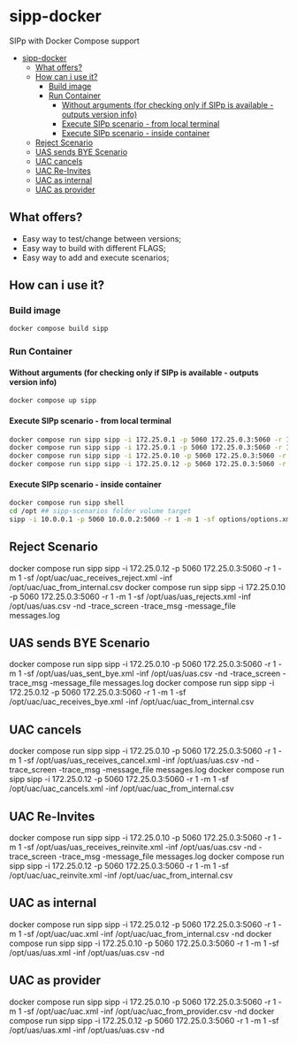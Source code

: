 # sipp-docker

SIPp with Docker Compose support

- [sipp-docker](#sipp-docker)
  - [What offers?](#what-offers)
  - [How can i use it?](#how-can-i-use-it)
    - [Build image](#build-image)
    - [Run Container](#run-container)
      - [Without arguments (for checking only if SIPp is available - outputs version info)](#without-arguments-for-checking-only-if-sipp-is-available---outputs-version-info)
      - [Execute SIPp scenario - from local terminal](#execute-sipp-scenario---from-local-terminal)
      - [Execute SIPp scenario - inside container](#execute-sipp-scenario---inside-container)
  - [Reject Scenario](#reject-scenario)
  - [UAS sends BYE Scenario](#uas-sends-bye-scenario)
  - [UAC cancels](#uac-cancels)
  - [UAC Re-Invites](#uac-re-invites)
  - [UAC as internal](#uac-as-internal)
  - [UAC as provider](#uac-as-provider)

## What offers?

- Easy way to test/change between versions;
- Easy way to build with different FLAGS;
- Easy way to add and execute scenarios;

## How can i use it?

### Build image

```sh
docker compose build sipp
```

### Run Container

#### Without arguments (for checking only if SIPp is available - outputs version info)

```sh
docker compose up sipp
```

#### Execute SIPp scenario - from local terminal

```sh
docker compose run sipp sipp -i 172.25.0.1 -p 5060 172.25.0.3:5060 -r 1 -m 1 -sf /opt/options/options.xml
docker compose run sipp sipp -i 172.25.0.1 -p 5060 172.25.0.3:5060 -r 1 -m 1 -sf /opt/register/register.xml -inf /opt/register/register.csv
docker compose run sipp sipp -i 172.25.0.10 -p 5060 172.25.0.3:5060 -r 1 -m 1 -sf /opt/uac/uac.xml -inf /opt/uac/uac.csv -nd
docker compose run sipp sipp -i 172.25.0.12 -p 5060 172.25.0.3:5060 -r 1 -m 1 -sf /opt/uas/uas.xml -inf /opt/uas/uas.csv -nd
```

#### Execute SIPp scenario - inside container

```sh
docker compose run sipp shell
cd /opt ## sipp-scenarios folder volume target
sipp -i 10.0.0.1 -p 5060 10.0.0.2:5060 -r 1 -m 1 -sf options/options.xml
```

## Reject Scenario

docker compose run sipp sipp -i 172.25.0.12 -p 5060 172.25.0.3:5060 -r 1 -m 1 -sf /opt/uac/uac_receives_reject.xml -inf /opt/uac/uac_from_internal.csv
docker compose run sipp sipp -i 172.25.0.10 -p 5060 172.25.0.3:5060 -r 1 -m 1 -sf /opt/uas/uas_rejects.xml -inf /opt/uas/uas.csv -nd -trace_screen -trace_msg  -message_file messages.log

## UAS sends BYE Scenario

docker compose run sipp sipp -i 172.25.0.10 -p 5060 172.25.0.3:5060 -r 1 -m 1 -sf /opt/uas/uas_sent_bye.xml -inf /opt/uas/uas.csv -nd -trace_screen -trace_msg  -message_file messages.log
docker compose run sipp sipp -i 172.25.0.12 -p 5060 172.25.0.3:5060 -r 1 -m 1 -sf /opt/uac/uac_receives_bye.xml -inf /opt/uac/uac_from_internal.csv

## UAC cancels

docker compose run sipp sipp -i 172.25.0.10 -p 5060 172.25.0.3:5060 -r 1 -m 1 -sf /opt/uas/uas_receives_cancel.xml -inf /opt/uas/uas.csv -nd -trace_screen -trace_msg  -message_file messages.log
docker compose run sipp sipp -i 172.25.0.12 -p 5060 172.25.0.3:5060 -r 1 -m 1 -sf /opt/uac/uac_cancels.xml -inf /opt/uac/uac_from_internal.csv

## UAC Re-Invites

docker compose run sipp sipp -i 172.25.0.10 -p 5060 172.25.0.3:5060 -r 1 -m 1 -sf /opt/uas/uas_receives_reinvite.xml -inf /opt/uas/uas.csv -nd -trace_screen -trace_msg  -message_file messages.log
docker compose run sipp sipp -i 172.25.0.12 -p 5060 172.25.0.3:5060 -r 1 -m 1 -sf /opt/uac/uac_reinvite.xml -inf /opt/uac/uac_from_internal.csv

## UAC as internal

docker compose run sipp sipp -i 172.25.0.12 -p 5060 172.25.0.3:5060 -r 1 -m 1 -sf /opt/uac/uac.xml -inf /opt/uac/uac_from_internal.csv -nd
docker compose run sipp sipp -i 172.25.0.10 -p 5060 172.25.0.3:5060 -r 1 -m 1 -sf /opt/uas/uas.xml -inf /opt/uas/uas.csv -nd

## UAC as provider

docker compose run sipp sipp -i 172.25.0.10 -p 5060 172.25.0.3:5060 -r 1 -m 1 -sf /opt/uac/uac.xml -inf /opt/uac/uac_from_provider.csv -nd
docker compose run sipp sipp -i 172.25.0.12 -p 5060 172.25.0.3:5060 -r 1 -m 1 -sf /opt/uas/uas.xml -inf /opt/uas/uas.csv -nd
